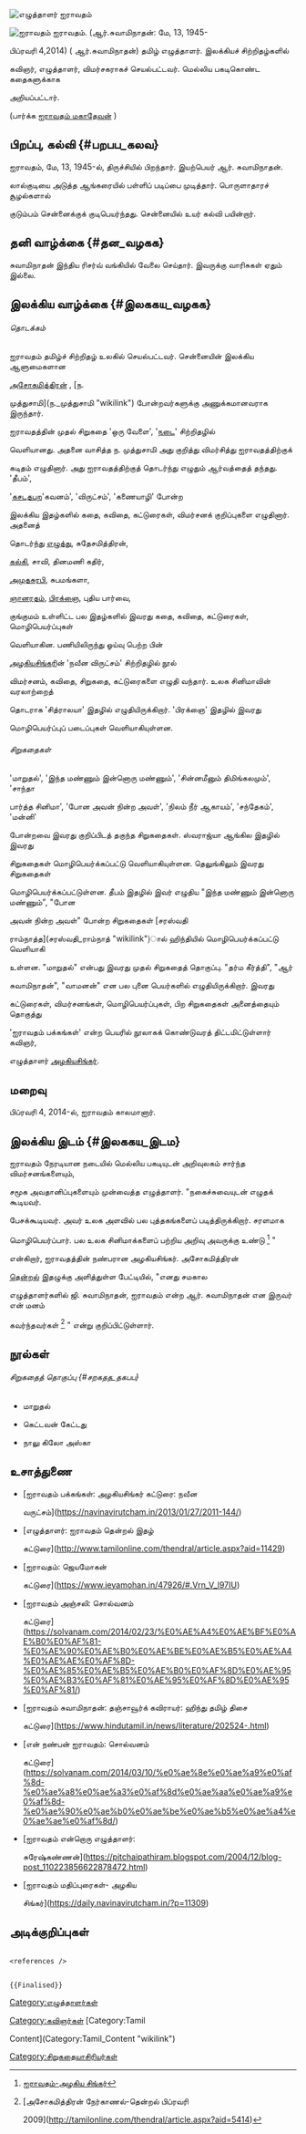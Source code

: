 ![எழுத்தாளர் ஐராவதம்](Airavatham.jpg "எழுத்தாளர் ஐராவதம்")
![ஐராவதம்](ஐராவதம்.webp "ஐராவதம்") ஐராவதம். (ஆர்.சுவாமிநாதன்: மே, 13, 1945-
பிப்ரவரி 4,2014) ( ஆர்.சுவாமிநாதன்) தமிழ் எழுத்தாளர். இலக்கியச் சிற்றிதழ்களில்
கவிஞர், எழுத்தாளர், விமர்சகராகச் செயல்பட்டவர். மெல்லிய பகடிகொண்ட கதைகளுக்காக
அறியப்பட்டார்.

(பார்க்க [ஐராவதம் மகாதேவன்](ஐராவதம்_மகாதேவன் "wikilink") )

## பிறப்பு, கல்வி {#பறபப_கலவ}

ஐராவதம், மே, 13, 1945-ல், திருச்சியில் பிறந்தார். இயற்பெயர் ஆர். சுவாமிநாதன்.
லால்குடியை அடுத்த ஆங்கரையில் பள்ளிப் படிப்பை முடித்தார். பொருளாதாரச் சூழல்களால்
குடும்பம் சென்னைக்குக் குடிபெயர்ந்தது. சென்னையில் உயர் கல்வி பயின்றார்.

## தனி வாழ்க்கை {#தன_வழகக}

சுவாமிநாதன் இந்திய ரிசர்வ் வங்கியில் வேலை செய்தார். இவருக்கு வாரிசுகள் ஏதும் இல்லை.

## இலக்கிய வாழ்க்கை {#இலககய_வழகக}

###### தொடக்கம்

ஐராவதம் தமிழ்ச் சிற்றிதழ் உலகில் செயல்பட்டவர். சென்னையின் இலக்கிய ஆளுமைகளான
[அசோகமித்திரன்](அசோகமித்திரன் "wikilink") , [ந.
முத்துசாமி](ந._முத்துசாமி "wikilink") போன்றவர்களுக்கு அணுக்கமானவராக இருந்தார்.

ஐராவதத்தின் முதல் சிறுகதை 'ஒரு வேளை', '[நடை](நடை "wikilink")' சிற்றிதழில்
வெளியானது. அதனை வாசித்த ந. முத்துசாமி அது குறித்து விமர்சித்து ஐராவதத்திற்குக்
கடிதம் எழுதினார். அது ஐராவதத்திற்குத் தொடர்ந்து எழுதும் ஆர்வத்தைத் தந்தது. 'தீபம்',
'[கசடதபற](கசடதபற_(இதழ்) "wikilink")'கவனம்', 'விருட்சம்', 'கணையாழி' போன்ற
இலக்கிய இதழ்களில் கதை, கவிதை, கட்டுரைகள், விமர்சனக் குறிப்புகளை எழுதினார். அதனைத்
தொடர்ந்து [எழுத்து](எழுத்து "wikilink"), சுதேசமித்திரன்,
[கல்கி](கல்கி_(வார_இதழ்) "wikilink"), சாவி, தினமணி கதிர்,
[அமுதசுரபி](அமுதசுரபி "wikilink"), சுபமங்களா,
[ஞானரதம்](ஞானரதம் "wikilink"), [பிரக்ஞை](பிரக்ஞை "wikilink"), புதிய பார்வை,
குங்குமம் உள்ளிட்ட பல இதழ்களில் இவரது கதை, கவிதை, கட்டுரைகள், மொழிபெயர்ப்புகள்
வெளியாகின. பணியிலிருந்து ஓய்வு பெற்ற பின்
[அழகியசிங்கர](அழகிய_சிங்கர் "wikilink")ின் 'நவீன விருட்சம்' சிற்றிதழில் நூல்
விமர்சனம், கவிதை, சிறுகதை, கட்டுரைகளை எழுதி வந்தார். உலக சினிமாவின் வரலாற்றைத்
தொடராக 'சித்ராலயா' இதழில் எழுதியிருக்கிறார். 'பிரக்ஞை' இதழில் இவரது
மொழிபெயர்ப்புப் படைப்புகள் வெளியாகியுள்ளன.

###### சிறுகதைகள்

'மாறுதல்', 'இந்த மண்ணும் இன்னொரு மண்ணும்\', 'சின்னமீனும் திமிங்கலமும்\', 'சாந்தா
பார்த்த சினிமா\', 'போன அவன் நின்ற அவள்\', 'நிலம் நீர் ஆகாயம்\', 'சந்தேகம்', 'மன்னி'
போன்றவை இவரது குறிப்பிடத் தகுந்த சிறுகதைகள். ஸ்வராஜ்யா ஆங்கில இதழில் இவரது
சிறுகதைகள் மொழிபெயர்க்கப்பட்டு வெளியாகியுள்ளன. தெலுங்கிலும் இவரது சிறுகதைகள்
மொழிபெயர்க்கப்பட்டுள்ளன. தீபம் இதழில் இவர் எழுதிய "இந்த மண்ணும் இன்னொரு மண்ணும்", "போன
அவன் நின்ற அவள்" போன்ற சிறுகதைகள் [சரஸ்வதி
ராம்நாத்த](சரஸ்வதி_ராம்நாத் "wikilink")ால் ஹிந்தியில் மொழிபெயர்க்கப்பட்டு வெளியாகி
உள்ளன. "மாறுதல்" என்பது இவரது முதல் சிறுகதைத் தொகுப்பு. "தர்ம கீர்த்தி", "ஆர்
சுவாமிநாதன்", "வாமனன்" என பல புனை பெயர்களில் எழுதியிருக்கிறார். இவரது
கட்டுரைகள், விமர்சனங்கள், மொழிபெயர்ப்புகள், பிற சிறுகதைகள் அனைத்தையும் தொகுத்து
\'ஐராவதம் பக்கங்கள்\' என்ற பெயரில் நூலாகக் கொண்டுவரத் திட்டமிட்டுள்ளார் கவிஞர்,
எழுத்தாளர் [அழகியசிங்கர்](அழகியசிங்கர் "wikilink").

## மறைவு

பிப்ரவரி 4, 2014-ல், ஐராவதம் காலமானார்.

## இலக்கிய இடம் {#இலககய_இடம}

ஐராவதம் நேரடியான நடையில் மெல்லிய பகடியுடன் அறிவுலகம் சார்ந்த விமர்சனங்களையும்,
சமூக அவதானிப்புகளையும் முன்வைத்த எழுத்தாளர். "நகைச்சுவையுடன் எழுதக் கூடியவர்.
பேசக்கூடியவர். அவர் உலக அளவில் பல புத்தகங்களைப் படித்திருக்கிறார். சரளமாக
மொழிபெயர்ப்பார். பல உலக சினிமாக்களைப் பற்றிய அறிவு அவருக்கு உண்டு [^1] "
என்கிறார், ஐராவதத்தின் நண்பரான அழகியசிங்கர். அசோகமித்திரன்
[தென்றல்](தென்றல்_இதழ் "wikilink") இதழுக்கு அளித்துள்ள பேட்டியில், "எனது சமகால
எழுத்தாளர்களில் ஜி. சுவாமிநாதன், ஐராவதம் என்ற ஆர். சுவாமிநாதன் என இருவர் என் மனம்
கவர்ந்தவர்கள் [^2] " என்று குறிப்பிட்டுள்ளார்.

## நூல்கள்

###### சிறுகதைத் தொகுப்பு {#சறகதத_தகபப}

-   மாறுதல்
-   கெட்டவன் கேட்டது
-   நாலு கிலோ அஸ்கா

## உசாத்துணை

-   [ஐராவதம் பக்கங்கள்: அழகியசிங்கர் கட்டுரை: நவீன
    வருட்சம்](https://navinavirutcham.in/2013/01/27/2011-144/)
-   [எழுத்தாளர்: ஐராவதம் தென்றல் இதழ்
    கட்டுரை](http://www.tamilonline.com/thendral/article.aspx?aid=11429)
-   [ஐராவதம்: ஜெயமோகன்
    கட்டுரை](https://www.jeyamohan.in/47926/#.Vrn_V_l97IU)
-   [ஐராவதம் அஞ்சலி: சொல்வனம்
    கட்டுரை](https://solvanam.com/2014/02/23/%E0%AE%A4%E0%AE%BF%E0%AE%B0%E0%AF%81-%E0%AE%90%E0%AE%B0%E0%AE%BE%E0%AE%B5%E0%AE%A4%E0%AE%AE%E0%AF%8D-%E0%AE%85%E0%AE%B5%E0%AE%B0%E0%AF%8D%E0%AE%95%E0%AE%B3%E0%AF%81%E0%AE%95%E0%AF%8D%E0%AE%95%E0%AF%81/)
-   [ஐராவதம் சுவாமிநாதன்: தஞ்சாவூர்க் கவிராயர்: ஹிந்து தமிழ் திசை
    கட்டுரை](https://www.hindutamil.in/news/literature/202524-.html)
-   [என் நண்பன் ஐராவதம்: சொல்வனம்
    கட்டுரை](https://solvanam.com/2014/03/10/%e0%ae%8e%e0%ae%a9%e0%af%8d-%e0%ae%a8%e0%ae%a3%e0%af%8d%e0%ae%aa%e0%ae%a9%e0%af%8d-%e0%ae%90%e0%ae%b0%e0%ae%be%e0%ae%b5%e0%ae%a4%e0%ae%ae%e0%af%8d/)
-   [ஐராவதம் என்றொரு எழுத்தாளர்:
    சுரேஷ்கண்ணன்](https://pitchaipathiram.blogspot.com/2004/12/blog-post_110223856622878472.html)
-   [ஐராவதம் மதிப்புரைகள்- அழகிய
    சிங்கர்](https://daily.navinavirutcham.in/?p=11309)

## அடிக்குறிப்புகள்

```{=html}
<references />
```
```{=mediawiki}
{{Finalised}}
```
[Category:எழுத்தாளர்கள்](Category:எழுத்தாளர்கள் "wikilink")
[Category:கவிஞர்கள்](Category:கவிஞர்கள் "wikilink") [Category:Tamil
Content](Category:Tamil_Content "wikilink")
[Category:சிறுகதையாசிரியர்கள்](Category:சிறுகதையாசிரியர்கள் "wikilink")

[^1]: [ஐராவதம்-அழகிய சிங்கர்](https://www.jeyamohan.in/84551/)

[^2]: [அசோகமித்திரன் நேர்காணல்-தென்றல் பிப்ரவரி
    2009](http://tamilonline.com/thendral/article.aspx?aid=5414)
